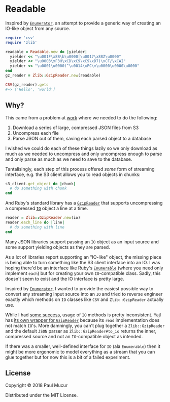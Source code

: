 # Readable

Inspired by [`Enumerator`](http://ruby-doc.org/core/Enumerator.html), an attempt to provide a generic way of creating an IO-like object from any source.

```ruby
require 'csv'
require 'zlib'

readable = Readable.new do |yielder|
  yielder << "\u001F\x8B\b\u0000[\u0017\x88Z\u0000"
  yielder << "\u0003\xF3H\xCD\xC9\xC9\xD7)\xCF/\xCAI"
  yielder << "\u0001\u0000)^\u0014\xFC\v\u0000\u0000\u0000"
end
gz_reader = Zlib::GzipReader.new(readable)

CSV(gz_reader).gets
#=> ['Hello', 'world']
```

## Why?

This came from a problem at [work](https://www.altmetric.com) where we needed to do the following:

1. Download a series of large, compressed JSON files from S3
2. Uncompress each file
3. Parse JSON out of them, saving each parsed object to a database

I wished we could do each of these things lazily so we only download as much as we needed to uncompress and only uncompress enough to parse and only parse as much as we need to save to the database.

Tantalisingly, each step of this process offered _some_ form of streaming interface, e.g. the S3 client allows you to read objects in chunks:

```ruby
s3_client.get_object do |chunk|
  # do something with chunk
end
```

And Ruby's standard library has a [`GzipReader`](http://ruby-doc.org/stdlib/libdoc/zlib/rdoc/Zlib/GzipReader.html) that supports uncompressing a compressed [`IO`](http://ruby-doc.org/core/IO.html) object a line at a time.

```ruby
reader = Zlib::GzipReader.new(io)
reader.each_line do |line|
  # do something with line
end
```

Many JSON libraries support passing an `IO` object as an input source and some support yielding objects as they are parsed.

As a lot of libraries report supporting an "IO-like" object, the missing piece is being able to turn something like the S3 client interface into an IO. I was hoping there'd be an interface like Ruby's [`Enumerable`](https://ruby-doc.org/core/Enumerable.html) (where you need only implement `each`) but for creating your own `IO`-compatible class. Sadly, this doesn't seem to exist and the IO interface is pretty large.

Inspired by [`Enumerator`](https://ruby-doc.org/core/Enumerator.html), I wanted to provide the easiest possible way to convert any streaming input source into an `IO` and tried to reverse engineer exactly which methods on `IO` classes like `CSV` and `Zlib::GzipReader` actually use.

While I had [some success](https://github.com/mudge/readable/blob/master/spec/readable_spec.rb#L7-L28), usage of `IO` methods is pretty inconsistent. Yajl has [its own wrapper for `GzipReader`](https://github.com/brianmario/yajl-ruby/blob/master/lib/yajl/gzip/stream_reader.rb) because its `read` implementation does not match `IO`'s. More damningly, you can't plug together a `Zlib::GzipReader` and the default `JSON` parser as `Zlib::GzipReader#to_io` returns the inner, compressed source and not an `IO`-compatible object as intended.

If there was a smaller, well-defined interface for `IO` (ala `Enumerable`) then it might be more ergonomic to model everything as a stream that you can glue together but for now this is a bit of a failed experiment.

## License

Copyright © 2018 Paul Mucur

Distributed under the MIT License.
